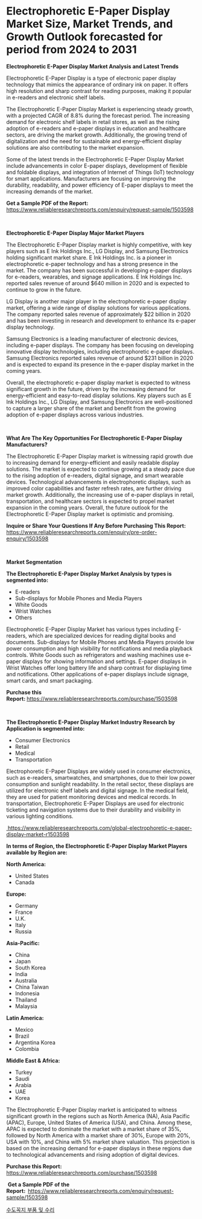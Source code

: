 <p><h1>Electrophoretic E-Paper Display Market Size, Market Trends, and Growth Outlook forecasted for period from 2024 to 2031</h1></p><p><strong>Electrophoretic E-Paper Display Market Analysis and Latest Trends</strong></p>
<p><p>Electrophoretic E-Paper Display is a type of electronic paper display technology that mimics the appearance of ordinary ink on paper. It offers high resolution and sharp contrast for reading purposes, making it popular in e-readers and electronic shelf labels.</p><p>The Electrophoretic E-Paper Display Market is experiencing steady growth, with a projected CAGR of 8.8% during the forecast period. The increasing demand for electronic shelf labels in retail stores, as well as the rising adoption of e-readers and e-paper displays in education and healthcare sectors, are driving the market growth. Additionally, the growing trend of digitalization and the need for sustainable and energy-efficient display solutions are also contributing to the market expansion.</p><p>Some of the latest trends in the Electrophoretic E-Paper Display Market include advancements in color E-paper displays, development of flexible and foldable displays, and integration of Internet of Things (IoT) technology for smart applications. Manufacturers are focusing on improving the durability, readability, and power efficiency of E-paper displays to meet the increasing demands of the market.</p></p>
<p><strong>Get a Sample PDF of the Report:&nbsp;</strong> <a href="https://www.reliableresearchreports.com/enquiry/request-sample/1503598">https://www.reliableresearchreports.com/enquiry/request-sample/1503598</a></p>
<p>&nbsp;</p>
<p><strong>Electrophoretic E-Paper Display Major Market Players</strong></p>
<p><p>The Electrophoretic E-Paper Display market is highly competitive, with key players such as E Ink Holdings Inc., LG Display, and Samsung Electronics holding significant market share. E Ink Holdings Inc. is a pioneer in electrophoretic e-paper technology and has a strong presence in the market. The company has been successful in developing e-paper displays for e-readers, wearables, and signage applications. E Ink Holdings Inc. reported sales revenue of around $640 million in 2020 and is expected to continue to grow in the future.</p><p>LG Display is another major player in the electrophoretic e-paper display market, offering a wide range of display solutions for various applications. The company reported sales revenue of approximately $22 billion in 2020 and has been investing in research and development to enhance its e-paper display technology.</p><p>Samsung Electronics is a leading manufacturer of electronic devices, including e-paper displays. The company has been focusing on developing innovative display technologies, including electrophoretic e-paper displays. Samsung Electronics reported sales revenue of around $231 billion in 2020 and is expected to expand its presence in the e-paper display market in the coming years.</p><p>Overall, the electrophoretic e-paper display market is expected to witness significant growth in the future, driven by the increasing demand for energy-efficient and easy-to-read display solutions. Key players such as E Ink Holdings Inc., LG Display, and Samsung Electronics are well-positioned to capture a larger share of the market and benefit from the growing adoption of e-paper displays across various industries.</p></p>
<p>&nbsp;</p>
<p><strong>What Are The Key Opportunities For Electrophoretic E-Paper Display Manufacturers?</strong></p>
<p><p>The Electrophoretic E-Paper Display market is witnessing rapid growth due to increasing demand for energy-efficient and easily readable display solutions. The market is expected to continue growing at a steady pace due to the rising adoption of e-readers, digital signage, and smart wearable devices. Technological advancements in electrophoretic displays, such as improved color capabilities and faster refresh rates, are further driving market growth. Additionally, the increasing use of e-paper displays in retail, transportation, and healthcare sectors is expected to propel market expansion in the coming years. Overall, the future outlook for the Electrophoretic E-Paper Display market is optimistic and promising.</p></p>
<p><strong>Inquire or Share Your Questions If Any Before Purchasing This Report:</strong> <a href="https://www.reliableresearchreports.com/enquiry/pre-order-enquiry/1503598">https://www.reliableresearchreports.com/enquiry/pre-order-enquiry/1503598</a></p>
<p>&nbsp;</p>
<p><strong>Market Segmentation</strong></p>
<p><strong>The Electrophoretic E-Paper Display Market Analysis by types is segmented into:</strong></p>
<p><ul><li>E-readers</li><li>Sub-displays for Mobile Phones and Media Players</li><li>White Goods</li><li>Wrist Watches</li><li>Others</li></ul></p>
<p><p>Electrophoretic E-Paper Display Market has various types including E-readers, which are specialized devices for reading digital books and documents. Sub-displays for Mobile Phones and Media Players provide low power consumption and high visibility for notifications and media playback controls. White Goods such as refrigerators and washing machines use e-paper displays for showing information and settings. E-paper displays in Wrist Watches offer long battery life and sharp contrast for displaying time and notifications. Other applications of e-paper displays include signage, smart cards, and smart packaging.</p></p>
<p><strong>Purchase this Report:&nbsp;</strong><a href="https://www.reliableresearchreports.com/purchase/1503598">https://www.reliableresearchreports.com/purchase/1503598</a></p>
<p>&nbsp;</p>
<p><strong>The Electrophoretic E-Paper Display Market Industry Research by Application is segmented into:</strong></p>
<p><ul><li>Consumer Electronics</li><li>Retail</li><li>Medical</li><li>Transportation</li></ul></p>
<p><p>Electrophoretic E-Paper Displays are widely used in consumer electronics, such as e-readers, smartwatches, and smartphones, due to their low power consumption and sunlight readability. In the retail sector, these displays are utilized for electronic shelf labels and digital signage. In the medical field, they are used for patient monitoring devices and medical records. In transportation, Electrophoretic E-Paper Displays are used for electronic ticketing and navigation systems due to their durability and visibility in various lighting conditions.</p></p>
<p><a href="https://www.reliableresearchreports.com/global-electrophoretic-e-paper-display-market-r1503598">&nbsp;https://www.reliableresearchreports.com/global-electrophoretic-e-paper-display-market-r1503598</a></p>
<p><strong>In terms of Region, the Electrophoretic E-Paper Display Market Players available by Region are:</strong></p>
<p>
    <p> <strong> North America: </strong>
        <ul>
            <li>United States</li>
            <li>Canada</li>
        </ul>
        </p> 
    <p> <strong> Europe: </strong>
        <ul>
            <li>Germany</li>
            <li>France</li>
            <li>U.K.</li>
            <li>Italy</li>
            <li>Russia</li>
        </ul>
        </p> 
    <p> <strong> Asia-Pacific: </strong>
        <ul>
            <li>China</li>
            <li>Japan</li>
            <li>South Korea</li>
            <li>India</li>
            <li>Australia</li>
            <li>China Taiwan</li>
            <li>Indonesia</li>
            <li>Thailand</li>
            <li>Malaysia</li>
        </ul>
        </p> 
    <p> <strong> Latin America: </strong>
        <ul>
            <li>Mexico</li>
            <li>Brazil</li>
            <li>Argentina Korea</li>
            <li>Colombia</li>
        </ul>
        </p> 
    <p> <strong> Middle East & Africa: </strong>
        <ul>
            <li>Turkey</li>
            <li>Saudi</li>
            <li>Arabia</li>
            <li>UAE</li>
            <li>Korea</li>
        </ul>
    </p>
    </p>
<p><p>The Electrophoretic E-Paper Display market is anticipated to witness significant growth in the regions such as North America (NA), Asia Pacific (APAC), Europe, United States of America (USA), and China. Among these, APAC is expected to dominate the market with a market share of 35%, followed by North America with a market share of 30%, Europe with 20%, USA with 10%, and China with 5% market share valuation. This projection is based on the increasing demand for e-paper displays in these regions due to technological advancements and rising adoption of digital devices.</p></p>
<p><strong>Purchase this Report: </strong><a href="https://www.reliableresearchreports.com/purchase/1503598">https://www.reliableresearchreports.com/purchase/1503598</a></p>
<p>&nbsp;<strong>Get a Sample PDF of the Report:&nbsp;&nbsp;</strong><a href="https://www.reliableresearchreports.com/enquiry/request-sample/1503598">https://www.reliableresearchreports.com/enquiry/request-sample/1503598</a></p>
<p><strong></strong></p>
<p><p><a href="https://github.com/KellyLyncyh543964/Market-Research-Report-List-2/blob/main/1588716182070.md">수도꼭지 부품 및 수리</a></p></p>